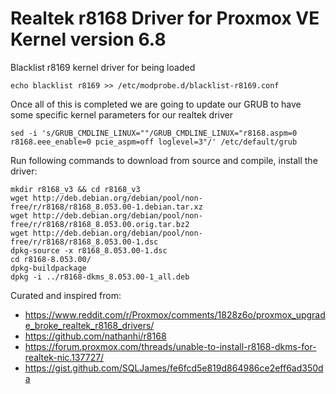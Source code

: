 
# Realtek r8168 Driver for Proxmox VE Kernel version 6.8
Blacklist r8169 kernel driver for being loaded

    echo blacklist r8169 >> /etc/modprobe.d/blacklist-r8169.conf

Once all of this is completed we are going to update our GRUB to have some specific kernel parameters for our realtek driver

    sed -i 's/GRUB_CMDLINE_LINUX=""/GRUB_CMDLINE_LINUX="r8168.aspm=0 r8168.eee_enable=0 pcie_aspm=off loglevel=3"/' /etc/default/grub

Run following commands to download from source and compile, install the driver:

    mkdir r8168_v3 && cd r8168_v3
    wget http://deb.debian.org/debian/pool/non-free/r/r8168/r8168_8.053.00-1.debian.tar.xz
    wget http://deb.debian.org/debian/pool/non-free/r/r8168/r8168_8.053.00.orig.tar.bz2
    wget http://deb.debian.org/debian/pool/non-free/r/r8168/r8168_8.053.00-1.dsc
    dpkg-source -x r8168_8.053.00-1.dsc
    cd r8168-8.053.00/
    dpkg-buildpackage
    dpkg -i ../r8168-dkms_8.053.00-1_all.deb

Curated and inspired from:
 - https://www.reddit.com/r/Proxmox/comments/1828z6o/proxmox_upgrade_broke_realtek_r8168_drivers/
 - https://github.com/nathanhi/r8168
 - https://forum.proxmox.com/threads/unable-to-install-r8168-dkms-for-realtek-nic.137727/
 - https://gist.github.com/SQLJames/fe6fcd5e819d864986ce2eff6ad350da
